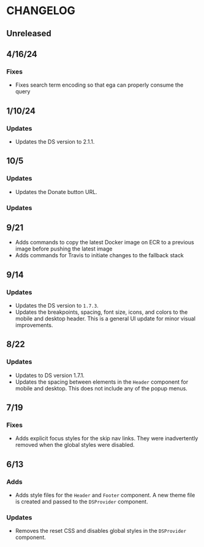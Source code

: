 # CHANGELOG

## Unreleased

## 4/16/24

### Fixes

- Fixes search term encoding so that ega can properly consume the query

## 1/10/24

### Updates

- Updates the DS version to 2.1.1.

## 10/5

### Updates

- Updates the Donate button URL.

### Updates

## 9/21

- Adds commands to copy the latest Docker image on ECR to a previous image
  before pushing the latest image
- Adds commands for Travis to initiate changes to the fallback stack

## 9/14

### Updates

- Updates the DS version to `1.7.3`.
- Updates the breakpoints, spacing, font size, icons, and colors to the mobile
  and desktop header. This is a general UI update for minor visual improvements.

## 8/22

### Updates

- Updates to DS version 1.7.1.
- Updates the spacing between elements in the `Header` component for mobile and
  desktop. This does not include any of the popup menus.

## 7/19

### Fixes

- Adds explicit focus styles for the skip nav links. They were inadvertently
  removed when the global styles were disabled.

## 6/13

### Adds

- Adds style files for the `Header` and `Footer` component. A new theme file is
  created and passed to the `DSProvider` component.

### Updates

- Removes the reset CSS and disables global styles in the `DSProvider`
  component.
